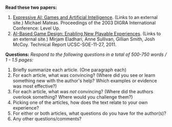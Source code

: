 **Read these two papers:**

1. [Expressive AI: Games and Artificial Intelligence](http://www.digra.org/wp-content/uploads/digital-library/05150.02104.pdf). (Links to an external site.) Michael Mateas. Proceedings of the 2003 DIGRA International Conference: Level Up.
2. [AI-Based Game Design: Enabling New Playable Experiences](https://www.soe.ucsc.edu/sites/default/files/technical-reports/UCSC-SOE-11-27.pdf). (Links to an external site.) Mirjam Eladhari, Anne Sullivan, Gillian Smith, Josh McCoy. Technical Report UCSC-SOE-11-27, 2011.

**Questions:**
*Respond to the following questions in a total of 500-750 words / 1 - 1.5 pages:*
1. Briefly summarize each article. (One paragraph each)
2. For each article, what was convincing? (Where did you see or learn something new with the author's help? Which examples or evidence was most effective?)
3. For each article, what was *not* convincing? (Where did the authors overlook something? Where would you challenge them?)
4. Picking one of the articles, how does the text relate to your own experience?
5. For either or both articles, what questions do you have for the author(s)?
6. Any other questions/comments?

